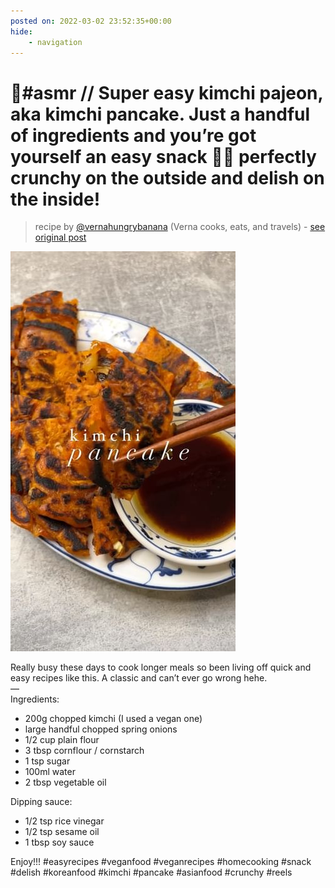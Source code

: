 ```yaml
---
posted on: 2022-03-02 23:52:35+00:00
hide:
    - navigation
---
```


# 📍#asmr // Super easy kimchi pajeon, aka kimchi pancake. Just a handful of ingredients and you’re got yourself an easy snack ✌🏼 perfectly crunchy on the outside and delish on the inside!  

> recipe by [@vernahungrybanana](https://www.instagram.com/vernahungrybanana/) 
(Verna cooks, eats, and travels) - [see original post](https://instagram.com/p/CantDI4I372)

![](../img/vernahungrybanana_02-03-2022_2303.png)

  
Really busy these days to cook longer meals so been living off quick and easy recipes like this. A classic and can’t ever go wrong hehe.  
—  
Ingredients:  
- 200g chopped kimchi (I used a vegan one)  
- large handful chopped spring onions  
- 1/2 cup plain flour  
- 3 tbsp cornflour / cornstarch  
- 1 tsp sugar  
- 100ml water  
- 2 tbsp vegetable oil  
  
Dipping sauce:  
- 1/2 tsp rice vinegar  
- 1/2 tsp sesame oil  
- 1 tbsp soy sauce  
  
Enjoy!!! \#easyrecipes \#veganfood \#veganrecipes \#homecooking \#snack \#delish \#koreanfood \#kimchi \#pancake \#asianfood \#crunchy \#reels   